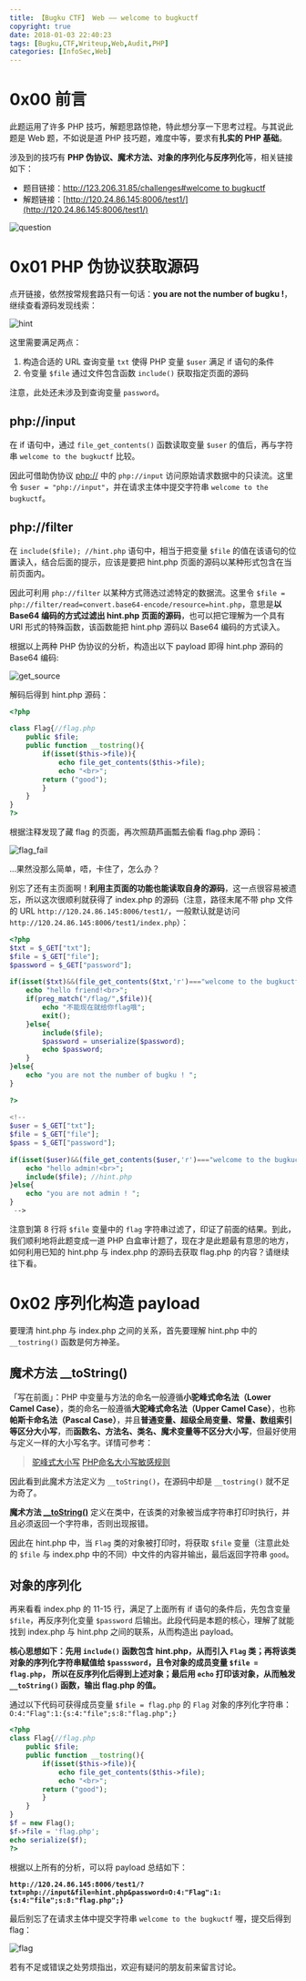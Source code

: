 ```yaml
---
title: 【Bugku CTF】 Web —— welcome to bugkuctf
copyright: true
date: 2018-01-03 22:40:23
tags: [Bugku,CTF,Writeup,Web,Audit,PHP]
categories: [InfoSec,Web]
---
```


# 0x00 前言

此题运用了许多 PHP 技巧，解题思路惊艳，特此想分享一下思考过程。与其说此题是 Web 题，不如说是道 PHP 技巧题，难度中等，要求有**扎实的 PHP 基础**。

涉及到的技巧有 **PHP 伪协议、魔术方法、对象的序列化与反序列化**等，相关链接如下：

- 题目链接：[http://123.206.31.85/challenges#welcome to bugkuctf](http://123.206.31.85/challenges#welcome%20to%20bugkuctf)
- 解题链接：[http://120.24.86.145:8006/test1/](http://120.24.86.145:8006/test1/)

<!-- more -->

![question](https://blog-1255335783.cos.ap-guangzhou.myqcloud.com/Bugku_CTF_Web_welcome_to_bugkuctf/question.png)

# 0x01 PHP 伪协议获取源码

点开链接，依然按常规套路只有一句话：**you are not the number of bugku !**，继续查看源码发现线索：

![hint](https://blog-1255335783.cos.ap-guangzhou.myqcloud.com/Bugku_CTF_Web_welcome_to_bugkuctf/hint.png)

这里需要满足两点：

1. 构造合适的 URL 查询变量 `txt` 使得 PHP 变量 `$user` 满足 if 语句的条件
2. 令变量 `$file` 通过文件包含函数 `include()` 获取指定页面的源码

注意，此处还未涉及到查询变量 `password`。

## php://input

在 if 语句中，通过 `file_get_contents()` 函数读取变量 `$user` 的值后，再与字符串 `welcome to the bugkuctf` 比较。

因此可借助伪协议 [php://](http://php.net/manual/zh/wrappers.php.php) 中的 `php://input` 访问原始请求数据中的只读流。这里令 `$user = "php://input"`，并在请求主体中提交字符串 `welcome to the bugkuctf`。

## php://filter

在 `include($file); //hint.php` 语句中，相当于把变量 `$file` 的值在该语句的位置读入，结合后面的提示，应该是要把 hint.php 页面的源码以某种形式包含在当前页面内。

因此可利用 `php://filter` 以某种方式筛选过滤特定的数据流。这里令 `$file = php://filter/read=convert.base64-encode/resource=hint.php`，意思是**以 Base64 编码的方式过滤出 hint.php 页面的源码**，也可以把它理解为一个具有 URI 形式的特殊函数，该函数能把 hint.php 源码以 Base64 编码的方式读入。

根据以上两种 PHP 伪协议的分析，构造出以下 payload 即得 hint.php 源码的 Base64 编码:

![get_source](https://blog-1255335783.cos.ap-guangzhou.myqcloud.com/Bugku_CTF_Web_welcome_to_bugkuctf/get_source.png)

解码后得到 hint.php 源码：

``` php
<?php  
  
class Flag{//flag.php  
    public $file;  
    public function __tostring(){  
        if(isset($this->file)){  
            echo file_get_contents($this->file); 
			echo "<br>";
		return ("good");
        }  
    }  
}  
?>  
```

根据注释发现了藏 flag 的页面，再次照葫芦画瓢去偷看 flag.php 源码：

![flag_fail](https://blog-1255335783.cos.ap-guangzhou.myqcloud.com/Bugku_CTF_Web_welcome_to_bugkuctf/flag_fail.png)

...果然没那么简单，唔，卡住了，怎么办？

别忘了还有主页面啊！**利用主页面的功能也能读取自身的源码**，这一点很容易被遗忘，所以这次很顺利就获得了 index.php 的源码（注意，路径末尾不带 php 文件的 URL `http://120.24.86.145:8006/test1/`，一般默认就是访问 `http://120.24.86.145:8006/test1/index.php`）：

``` php
<?php  
$txt = $_GET["txt"];  
$file = $_GET["file"];  
$password = $_GET["password"];  
  
if(isset($txt)&&(file_get_contents($txt,'r')==="welcome to the bugkuctf")){  
    echo "hello friend!<br>";  
    if(preg_match("/flag/",$file)){ 
		echo "不能现在就给你flag哦";
        exit();  
    }else{  
        include($file);   
        $password = unserialize($password);  
        echo $password;  
    }  
}else{  
    echo "you are not the number of bugku ! ";  
}  
  
?>  
  
<!--  
$user = $_GET["txt"];  
$file = $_GET["file"];  
$pass = $_GET["password"];  
  
if(isset($user)&&(file_get_contents($user,'r')==="welcome to the bugkuctf")){  
    echo "hello admin!<br>";  
    include($file); //hint.php  
}else{  
    echo "you are not admin ! ";  
}  
 -->  
```

注意到第 8 行将 `$file` 变量中的 `flag` 字符串过滤了，印证了前面的结果。到此，我们顺利地将此题变成一道 PHP 白盒审计题了，现在才是此题最有意思的地方，如何利用已知的 hint.php 与 index.php 的源码去获取 flag.php 的内容？请继续往下看。

# 0x02 序列化构造 payload

要理清 hint.php 与 index.php 之间的关系，首先要理解 hint.php 中的 `__tostring()` 函数是何方神圣。

## 魔术方法 __toString()

「写在前面」：PHP 中变量与方法的命名一般遵循**小驼峰式命名法（Lower Camel Case）**，类的命名一般遵循**大驼峰式命名法（Upper Camel Case）**，也称**帕斯卡命名法（Pascal Case）**，并且**普通变量、超级全局变量、常量、数组索引等区分大小写**，而**函数名、方法名、类名、魔术变量等不区分大小写**，但最好使用与定义一样的大小写名字。详情可参考：

> [驼峰式大小写](https://zh.wikipedia.org/wiki/%E9%A7%9D%E5%B3%B0%E5%BC%8F%E5%A4%A7%E5%B0%8F%E5%AF%AB)
> [PHP命名大小写敏感规则](https://www.cnblogs.com/daipianpian/p/5721377.html)

因此看到此魔术方法定义为 `__toString()`，在源码中却是 `__tostring()` 就不足为奇了。

**魔术方法 [__toString()](http://php.net/manual/zh/language.oop5.magic.php#object.tostring)** 定义在类中，在该类的对象被当成字符串打印时执行，并且必须返回一个字符串，否则出现报错。

因此在 hint.php 中，当 `Flag` 类的对象被打印时，将获取 `$file` 变量（注意此处的 `$file` 与 index.php 中的不同）中文件的内容并输出，最后返回字符串 `good`。

## 对象的序列化

再来看看 index.php 的 11-15 行，满足了上面所有 if 语句的条件后，先包含变量 `$file`，再反序列化变量 `$password` 后输出。此段代码是本题的核心，理解了就能找到 index.php 与 hint.php 之间的联系，从而构造出 payload。

**核心思想如下：先用 `include()` 函数包含 hint.php，从而引入 `Flag` 类；再将该类对象的序列化字符串赋值给 `$passsword`，且令对象的成员变量 `$file = flag.php`， 所以在反序列化后得到上述对象；最后用 `echo` 打印该对象，从而触发 `__toString()` 函数，输出 flag.php 的值。**

通过以下代码可获得成员变量 `$file = flag.php` 的 `Flag` 对象的序列化字符串：`O:4:"Flag":1:{s:4:"file";s:8:"flag.php";} `

``` php
<?php 
class Flag{//flag.php  
    public $file;  
    public function __tostring(){  
        if(isset($this->file)){  
            echo file_get_contents($this->file); 
            echo "<br>";
        return ("good");
        }  
    }  
}  
$f = new Flag();
$f->file = 'flag.php';
echo serialize($f);
?> 
```

根据以上所有的分析，可以将 payload 总结如下：

**`http://120.24.86.145:8006/test1/?txt=php://input&file=hint.php&password=O:4:"Flag":1:{s:4:"file";s:8:"flag.php";}`**

最后别忘了在请求主体中提交字符串 `welcome to the bugkuctf` 喔，提交后得到 flag：

![flag](https://blog-1255335783.cos.ap-guangzhou.myqcloud.com/Bugku_CTF_Web_welcome_to_bugkuctf/flag.png)

若有不足或错误之处劳烦指出，欢迎有疑问的朋友前来留言讨论。